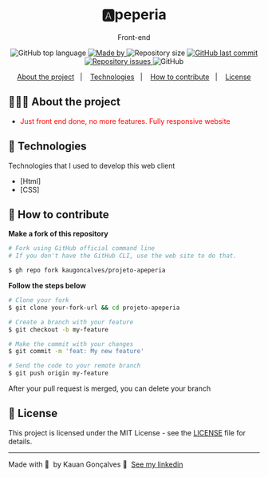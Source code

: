 <h1 align="center">
	<!-- <img alt="Logo" src=".github/logo.png" width="200px" /> -->
  🅰peperia 
</h1>

<p align="center">Front-end</p>

<p align="center">
  <img alt="GitHub top language" src="https://img.shields.io/github/languages/top/kaugoncalves/projeto-apeperia">

  <a href="https://www.linkedin.com/in/kauan-gonçalves-3323501b6/">
    <img alt="Made by" src="https://img.shields.io/badge/made%20by-Kauan%20Gonçalves-gree">
  </a>
  
  <img alt="Repository size" src="https://img.shields.io/github/repo-size/kaugoncalves/projeto-apeperia">
  
  <a href="https://github.com/kaugoncalves/readme-template/commits/master">
    <img alt="GitHub last commit" src="https://img.shields.io/github/last-commit/kaugoncalves/projeto-apeperia">
  </a>
  
  <a href="https://github.com/kaugoncalves/readme-template/issues">
    <img alt="Repository issues" src="https://img.shields.io/github/issues/kaugoncalves/projeto-apeperia">
  </a>
  
  <img alt="GitHub" src="https://img.shields.io/github/license/kaugoncalves/projeto-apeperia">
</p>

<p align="center">
  <a href="#-about-the-project">About the project</a>&nbsp;&nbsp;&nbsp;|&nbsp;&nbsp;&nbsp;
  <a href="#-technologies">Technologies</a>&nbsp;&nbsp;&nbsp;|&nbsp;&nbsp;&nbsp;
  <a href="#-how-to-contribute">How to contribute</a>&nbsp;&nbsp;&nbsp;|&nbsp;&nbsp;&nbsp;
  <a href="#-license">License</a>
</p>

## 👨🏻‍💻 About the project

- <p style="color: red;">Just front end done, no more features. Fully responsive website</p>

## 🚀 Technologies

Technologies that I used to develop this web client

- [Html]
- [CSS]


## 🤔 How to contribute

**Make a fork of this repository**

```bash
# Fork using GitHub official command line
# If you don't have the GitHub CLI, use the web site to do that.

$ gh repo fork kaugoncalves/projeto-apeperia
```

**Follow the steps below**

```bash
# Clone your fork
$ git clone your-fork-url && cd projeto-apeperia

# Create a branch with your feature
$ git checkout -b my-feature

# Make the commit with your changes
$ git commit -m 'feat: My new feature'

# Send the code to your remote branch
$ git push origin my-feature
```

After your pull request is merged, you can delete your branch

## 📝 License

This project is licensed under the MIT License - see the [LICENSE](LICENSE) file for details.

---

Made with 💜 &nbsp;by Kauan Gonçalves 👋 &nbsp;[See my linkedin](https://www.linkedin.com/in/kauan-gonçalves-3323501b6/)

